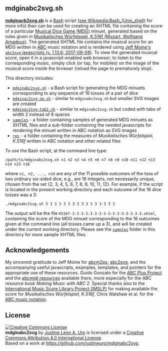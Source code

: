 # 



## mdginabc2svg.sh

[**mdginacb2svg.sh**](https://github.com/justineuro/mdginabc2svg) is a [Bash](https://www.gnu.org/software/bash/) script [(see Wikipedia:Bash_(Unix_shell)](https://en.wikipedia.org/wiki/Bash_%28Unix_shell%29) for more info) than can be used for creating an XHTML file containing the score of a particular [Musical Dice Game (MDG)](https://en.wikipedia.org/wiki/Musikalisches_W%C3%BCrfelspiel) minuet, generated based on the rules given in  [Musikalisches Würfelspiel, K.516f (Mozart, Wolfgang Amadeus)](http://imslp.org/wiki/Musikalisches_W%C3%BCrfelspiel,_K.516f_(Mozart,_Wolfgang_Amadeus)).  The generated XHTML file contains the musical score for an MDG written in [ABC](http://www.abcnotation.com) music notation and is rendered using [Jeff Moine's `abc2svg` javascripts (v. 1.13.6; 2017-08-08)](http://moinejf.free.fr/js/index.html).  To view the generated musical score, open it in a javascript-enabled web browser; to listen to the corresponding music, simply click (or tap, for mobiles) on the image of the musical score inside the browser (reload the page to prematurely stop).

This directory includes:

- [`mdginabc2svg.sh`](./mdginabc2svg.sh) - a Bash script for generating the MDG minuets corresponding to any sequence of 16 tosses of a pair of dice
- [`mdginac2svg-sm.sh`](./mdginabc2svg-sm.sh) - similar to `mdginabc2svg.sh` but smaller SVG images are created
- [`mdginac2svg-tab2.sh`](./mdginabc2svg-tab2.sh) - similar to `mdginabc2svg.sh` but coded with tabs of width 2 instead of 8 spaces
- [`samples`](./samples) - a folder containing samples of generated MDG minuets as XHTML files and a sub-folder containing the needed javascripts for rendering the minuet written in ABC notation as SVG images
- [`res`](./res) - a folder containing the measures of *Musikalisches Würfelspiel, K.516f* written in ABC notation and other related files 

To use the Bash script, at the command line type:

```
/path/to/mdginabc2svg.sh n1 n2 n3 n4 n5 n6 n7 n8 n9 n10 n11 n12 n13 n14 n15 n16
```
    
where `n1, n2, ..., n16` are any of the 11 possible outcomes of the toss of two ordinary six-sided dice, e.g., are 16 integers, not necessarily unique, chosen from the set {2, 3, 4, 5, 6, 7, 8, 9, 10, 11, 12}.  For example, if the script is located in the present working directory and each outcome of the 16 dice tosses was a 3:

```
./mdginabc2svg.sh 3 3 3 3 3 3 3 3 3 3 3 3 3 3 3 3
```
The output will be the file `K516f-3-3-3-3-3-3-3-3-3-3-3-3-3-3-3-3.xhtml`, containing the score of the MDG minuet corresponding to the 16 outcomes given at the command line (all tosses came up a 3), and will be created under the current working directory.  Please see the [`samples`](./samples/index.md) folder in this directory for more sample XHTML files.

## Acknowledgements
My sincerest gratitude to Jeff Moine for [abcm2ps](http://moinejf.free.fr/), [abc2svg](http://moinejf.free.fr/js/index.html), and the accompanying useful javascripts, examples, templates, and pointers for the appropriate use of these resources. Guido Gonzato for the [ABC Plus Project](http://abcplus.sourceforge.net/) and the [abcmidi resources](http://abcplus.sourceforge.net/#abcMIDI) available there, more especially for the ABC resource book *Making Music with ABC 2*.  Special thanks also to the [International Music Score Library Project (IMSLP)](http://imslp.org/) for making available the score for *Musikalisches Würfelspiel, K.516f*, Chris Walshaw et al. for the [ABC music notation](http://www.abcnotation.com).

## License
<a rel="license" href="http://creativecommons.org/licenses/by/4.0/"><img alt="Creative Commons License" style="border-width:0" src="https://i.creativecommons.org/l/by/4.0/80x15.png" /></a><br /><span xmlns:dct="http://purl.org/dc/terms/" property="dct:title"><b>mdginabc2svg</b></span> by <a xmlns:cc="http://creativecommons.org/ns#" href="https://github.com/justineuro/mdginabc2svg" property="cc:attributionName" rel="cc:attributionURL">Justine Leon A. Uro</a> is licensed under a <a rel="license" href="http://creativecommons.org/licenses/by/4.0/">Creative Commons Attribution 4.0 International License</a>.<br />Based on a work at <a xmlns:dct="http://purl.org/dc/terms/" href="https://github.com/justineuro/mdginabc2svg" rel="dct:source">https://github.com/justineuro/mdginabc2svg</a>.
